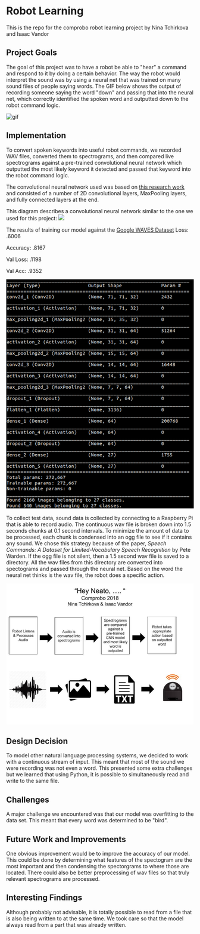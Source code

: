 # Robot Learning
This is the repo for the comprobo robot learning project by Nina Tchirkova and Isaac Vandor 

## Project Goals
The goal of this project was to have a robot be able to "hear" a command and respond to it by doing a certain behavior. The way the robot would interpret the sound was by using a neural net that was trained on many sound files of people saying words. The GIF below shows the output of recording someone saying the word "down" and passing that into the neural net, which correctly identified the spoken word and outputted down to the robot command logic. 

![gif](neato_learning.gif)

## Implementation
To convert spoken keywords into useful robot commands, we recorded WAV files, converted them to spectrograms, and then compared live spectrograms against a pre-trained convolutional neural network which outputted the most likely keyword it detected and passed that keyword into the robot command logic. 

The convolutional neural network used was based on [this research work](https://static.googleusercontent.com/media/research.google.com/en//pubs/archive/43969.pdf) and consisted of a number of 2D convolutional layers, MaxPooling layers, and fully connected layers at the end. 

This diagram describes a convolutional neural network similar to the one we used for this project:
![](https://cdn-images-1.medium.com/max/1600/1*NQQiyYqJJj4PSYAeWvxutg.png)

The results of training our model against the [Google WAVES Dataset](https://aiyprojects.withgoogle.com/open_speech_recording) 
Loss: .6006 

Accuracy: .8167 

Val Loss: .1198 

Val Acc: .9352

![data](summary.png)

To collect test data, sound data is collected by connecting to a Raspberry Pi that is able to record audio. The continuous wav file is broken down into 1.5 seconds chunks at 0.1 second intervals. To minimize the amount of data to be processed, each chunk is condensed into an ogg file to see if it contains any sound. We chose this strategy because of the paper, *Speech Commands: A Dataset for Limited-Vocabulary Speech Recognition* by Pete Warden. If the ogg file is not silent, then a 1.5 second wav file is saved to a directory. All the wav files from this directory are converted into spectograms and passed through the neural net. Based on the word the neural net thinks is the wav file, the robot does a specific action.

![diagram](hey_neato.jpg)

## Design Decision
To model other natural language processing systems, we decided to work with a continuous stream of input. This meant that most of the sound we were recording was not even a word. This presented some extra challenges but we learned that using Python, it is possible to simultaneously read and write to the same file.

## Challenges
A major challenge we encountered was that our model was overfitting to the data set. This meant that every word was determined to be "bird".

## Future Work and Improvements
One obvious improvement would be to improve the accuracy of our model. This could be done by determining what features of the spectogram are the most important and then condensing the spectorgrams to where those are located. There could also be better preprocessing of wav files so that truly relevant spectrograms are processed. 

## Interesting Findings
Although probably not advisable, it is totally possible to read from a file that is also being written to at the same time. We took care so that the model always read from a part that was already written. 
